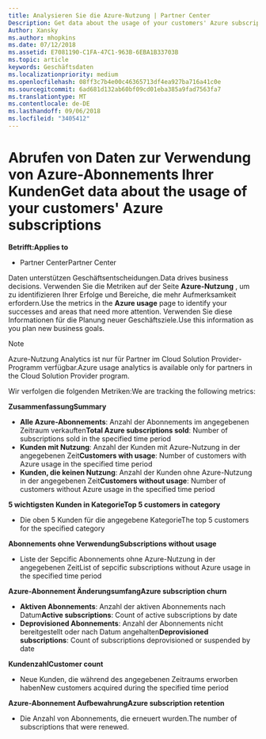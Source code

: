 ```yaml
---
title: Analysieren Sie die Azure-Nutzung | Partner Center
Description: Get data about the usage of your customers' Azure subscriptions.
Author: Xansky
ms.author: mhopkins
ms.date: 07/12/2018
ms.assetid: E7081190-C1FA-47C1-963B-6EBA1B33703B
ms.topic: article
keywords: Geschäftsdaten
ms.localizationpriority: medium
ms.openlocfilehash: 08ff3c7b4e00c46365713df4ea927ba716a41c0e
ms.sourcegitcommit: 6ad681d132ab60bf09cd01eba385a9fad7563fa7
ms.translationtype: MT
ms.contentlocale: de-DE
ms.lasthandoff: 09/06/2018
ms.locfileid: "3405412"
---
```

# <a name="get-data-about-the-usage-of-your-customers-azure-subscriptions"></a><span data-ttu-id="c31ba-103">Abrufen von Daten zur Verwendung von Azure-Abonnements Ihrer Kunden</span><span class="sxs-lookup"><span data-stu-id="c31ba-103">Get data about the usage of your customers' Azure subscriptions</span></span> 

**<span data-ttu-id="c31ba-104">Betrifft:</span><span class="sxs-lookup"><span data-stu-id="c31ba-104">Applies to</span></span>**
- <span data-ttu-id="c31ba-105">Partner Center</span><span class="sxs-lookup"><span data-stu-id="c31ba-105">Partner Center</span></span>

<span data-ttu-id="c31ba-106">Daten unterstützen Geschäftsentscheidungen.</span><span class="sxs-lookup"><span data-stu-id="c31ba-106">Data drives business decisions.</span></span> <span data-ttu-id="c31ba-107">Verwenden Sie die Metriken auf der Seite **Azure-Nutzung** , um zu identifizieren Ihrer Erfolge und Bereiche, die mehr Aufmerksamkeit erfordern.</span><span class="sxs-lookup"><span data-stu-id="c31ba-107">Use the metrics in the **Azure usage** page to identify your successes and areas that need more attention.</span></span> <span data-ttu-id="c31ba-108">Verwenden Sie diese Informationen für die Planung neuer Geschäftsziele.</span><span class="sxs-lookup"><span data-stu-id="c31ba-108">Use this information as you plan new business goals.</span></span>

> [!NOTE]
> <span data-ttu-id="c31ba-109">Azure-Nutzung Analytics ist nur für Partner im Cloud Solution Provider-Programm verfügbar.</span><span class="sxs-lookup"><span data-stu-id="c31ba-109">Azure usage  analytics is available only for partners in the Cloud Solution Provider program.</span></span>

<span data-ttu-id="c31ba-110">Wir verfolgen die folgenden Metriken:</span><span class="sxs-lookup"><span data-stu-id="c31ba-110">We are tracking the following metrics:</span></span>

**<span data-ttu-id="c31ba-111">Zusammenfassung</span><span class="sxs-lookup"><span data-stu-id="c31ba-111">Summary</span></span>**  
 - <span data-ttu-id="c31ba-112">**Alle Azure-Abonnements**: Anzahl der Abonnements im angegebenen Zeitraum verkauften</span><span class="sxs-lookup"><span data-stu-id="c31ba-112">**Total Azure subscriptions sold**: Number of subscriptions sold in the specified time period</span></span>  
 - <span data-ttu-id="c31ba-113">**Kunden mit Nutzung**: Anzahl der Kunden mit Azure-Nutzung in der angegebenen Zeit</span><span class="sxs-lookup"><span data-stu-id="c31ba-113">**Customers with usage**: Number of customers with Azure usage in the specified time period</span></span>  
 - <span data-ttu-id="c31ba-114">**Kunden, die keinen Nutzung**: Anzahl der Kunden ohne Azure-Nutzung in der angegebenen Zeit</span><span class="sxs-lookup"><span data-stu-id="c31ba-114">**Customers without usage**: Number of customers without Azure usage in the specified time period</span></span>  

**<span data-ttu-id="c31ba-115">5 wichtigsten Kunden in Kategorie</span><span class="sxs-lookup"><span data-stu-id="c31ba-115">Top 5 customers in category</span></span>**  
 -  <span data-ttu-id="c31ba-116">Die oben 5 Kunden für die angegebene Kategorie</span><span class="sxs-lookup"><span data-stu-id="c31ba-116">The top 5 customers for the specified category</span></span>  

**<span data-ttu-id="c31ba-117">Abonnements ohne Verwendung</span><span class="sxs-lookup"><span data-stu-id="c31ba-117">Subscriptions without usage</span></span>**  
 -  <span data-ttu-id="c31ba-118">Liste der Sepcific Abonnements ohne Azure-Nutzung in der angegebenen Zeit</span><span class="sxs-lookup"><span data-stu-id="c31ba-118">List of sepcific subscriptions without Azure usage in the specified time period</span></span>  

**<span data-ttu-id="c31ba-119">Azure-Abonnement Änderungsumfang</span><span class="sxs-lookup"><span data-stu-id="c31ba-119">Azure subscription churn</span></span>**  
 - <span data-ttu-id="c31ba-120">**Aktiven Abonnements**: Anzahl der aktiven Abonnements nach Datum</span><span class="sxs-lookup"><span data-stu-id="c31ba-120">**Active subscriptions**: Count of active subscriptions by date</span></span>  
 - <span data-ttu-id="c31ba-121">**Deprovisioned Abonnements**: Anzahl der Abonnements nicht bereitgestellt oder nach Datum angehalten</span><span class="sxs-lookup"><span data-stu-id="c31ba-121">**Deprovisioned subscriptions**: Count of subscriptions deprovisioned or suspended by date</span></span>  

**<span data-ttu-id="c31ba-122">Kundenzahl</span><span class="sxs-lookup"><span data-stu-id="c31ba-122">Customer count</span></span>**
 - <span data-ttu-id="c31ba-123">Neue Kunden, die während des angegebenen Zeitraums erworben haben</span><span class="sxs-lookup"><span data-stu-id="c31ba-123">New customers acquired during the specified time period</span></span>  

**<span data-ttu-id="c31ba-124">Azure-Abonnement Aufbewahrung</span><span class="sxs-lookup"><span data-stu-id="c31ba-124">Azure subscription retention</span></span>**  
 - <span data-ttu-id="c31ba-125">Die Anzahl von Abonnements, die erneuert wurden.</span><span class="sxs-lookup"><span data-stu-id="c31ba-125">The number of subscriptions that were renewed.</span></span>   
  
